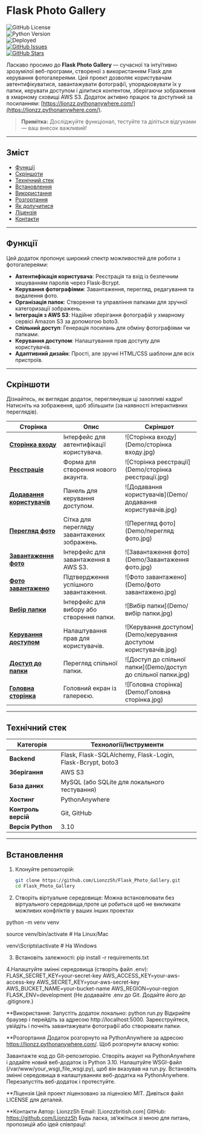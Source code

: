 # Flask Photo Gallery

![GitHub License](https://img.shields.io/github/license/LionzzSh/Flask_Photo_Gallery)  
![Python Version](https://img.shields.io/badge/Python-3.10-blue)  
![Deployed](https://img.shields.io/website?down_color=red&down_message=Down&up_color=green&up_message=Up&url=https%3A%2F%2Flionzz.pythonanywhere.com%2F)  
[![GitHub Issues](https://img.shields.io/github/issues/LionzzSh/Flask_Photo_Gallery)](https://github.com/LionzzSh/Flask_Photo_Gallery/issues)  
[![GitHub Stars](https://img.shields.io/github/stars/LionzzSh/Flask_Photo_Gallery)](https://github.com/LionzzSh/Flask_Photo_Gallery/stargazers)

Ласкаво просимо до **Flask Photo Gallery** — сучасної та інтуїтивно зрозумілої веб-програми, створеної з використанням Flask для керування фотогалереями. Цей проект дозволяє користувачам автентифікуватися, завантажувати фотографії, упорядковувати їх у папки, керувати доступом і ділитися контентом, зберігаючи зображення в хмарному сховищі AWS S3. Додаток активно працює та доступний за посиланням: [https://lionzz.pythonanywhere.com/](https://lionzz.pythonanywhere.com/).

> **Примітка:** Досліджуйте функціонал, тестуйте та діліться відгуками — ваш внесок важливий!

---

## Зміст
- [Функції](#функції)
- [Скріншоти](#скріншоти)
- [Технічний стек](#технічний-стек)
- [Встановлення](#встановлення)
- [Використання](#використання)
- [Розгортання](#розгортання)
- [Як долучитися](#як-долучитися)
- [Ліцензія](#ліцензія)
- [Контакти](#контакти)

---

## Функції
Цей додаток пропонує широкий спектр можливостей для роботи з фотогалереями:

- **Автентифікація користувача**: Реєстрація та вхід із безпечним хешуванням паролів через Flask-Bcrypt.
- **Керування фотографіями**: Завантаження, перегляд, редагування та видалення фото.
- **Організація папок**: Створення та управління папками для зручної категоризації зображень.
- **Інтеграція з AWS S3**: Надійне зберігання фотографій у хмарному сервісі Amazon S3 за допомогою boto3.
- **Спільний доступ**: Генерація посилань для обміну фотографіями чи папками.
- **Керування доступом**: Налаштування прав доступу для користувачів.
- **Адаптивний дизайн**: Прості, але зручні HTML/CSS шаблони для всіх пристроїв.

---

## Скріншоти
Дізнайтесь, як виглядає додаток, переглянувши ці захопливі кадри! Натисніть на зображення, щоб збільшити (за наявності інтерактивних переглядів).

| Сторінка                  | Опис                                      | Скріншот                                      |
|---------------------------|-------------------------------------------|-----------------------------------------------|
| **[Сторінка входу](#)**   | Інтерфейс для автентифікації користувача. | ![Сторінка входу](Demo/сторінка входу.jpg)    |
| **[Реєстрація](#)**       | Форма для створення нового акаунта.       | ![Сторінка реєстрації](Demo/сторінка реєстрації.jpg) |
| **[Додавання користувачів](#)** | Панель для керування доступом.         | ![Додавання користувачів](Demo/додавання користувачів.jpg) |
| **[Перегляд фото](#)**    | Сітка для перегляду завантажених зображень.| ![Перегляд фото](Demo/перегляд фото.jpg)      |
| **[Завантаження фото](#)**| Інтерфейс для завантаження в AWS S3.      | ![Завантаження фото](Demo/Завантаження фото.jpg) |
| **[Фото завантажено](#)** | Підтвердження успішного завантаження.     | ![Фото завантажено](Demo/фото завантажено.jpg) |
| **[Вибір папки](#)**      | Інтерфейс для вибору або створення папки. | ![Вибір папки](Demo/вибір папки.jpg)          |
| **[Керування доступом](#)** | Налаштування прав для користувачів.    | ![Керування доступом](Demo/керування доступом користувачів.jpg) |
| **[Доступ до папки](#)**  | Перегляд спільної папки.                  | ![Доступ до спільної папки](Demo/доступ до спільної папки.jpg) |
| **[Головна сторінка](#)** | Головний екран із галереєю.               | ![Головна сторінка](Demo/Головна сторінка.jpg) |

---

## Технічний стек
| Категорія      | Технології/Інструменти                  |
|-----------------|-----------------------------------------|
| **Backend**     | Flask, Flask-SQLAlchemy, Flask-Login, Flask-Bcrypt, boto3 |
| **Зберігання**  | AWS S3                                  |
| **База даних**  | MySQL (або SQLite для локального тестування) |
| **Хостинг**     | PythonAnywhere                          |
| **Контроль версій** | Git, GitHub                       |
| **Версія Python** | 3.10                                    |

---

## Встановлення
1. Клонуйте репозиторій:
   ```bash
   git clone https://github.com/LionzzSh/Flask_Photo_Gallery.git
   cd Flask_Photo_Gallery

2. Створіть віртуальне середовище:
Можна встановлювати без віртуального середовища,проте це робиться щоб не викликати можливих конфліктів у ваших інших проектах

python -m venv venv

source venv/bin/activate  # На Linux/Mac

venv\Scripts\activate     # На Windows

3. Встановіть залежності:
pip install -r requirements.txt

4.Налаштуйте змінні середовища (створіть файл .env):
FLASK_SECRET_KEY=your-secret-key
AWS_ACCESS_KEY=your-aws-access-key
AWS_SECRET_KEY=your-aws-secret-key
AWS_BUCKET_NAME=your-bucket-name
AWS_REGION=your-region
FLASK_ENV=development
(Не додавайте .env до Git. Додайте його до .gitignore.)

**Використання:
Запустіть додаток локально:
python run.py
Відкрийте браузер і перейдіть за адресою http://localhost:5000.
Зареєструйтеся, увійдіть і почніть завантажувати фотографії або створювати папки.

**Розгортання
Додаток розгорнуто на PythonAnywhere за адресою https://lionzz.pythonanywhere.com/. Щоб розгорнути власну копію:

Завантажте код до Git-репозиторію.
Створіть акаунт на PythonAnywhere і додайте новий веб-додаток із Python 3.10.
Налаштуйте WSGI-файл (/var/www/your_wsgi_file_wsgi.py), щоб він вказував на run.py.
Встановіть змінні середовища в налаштуваннях веб-додатка на PythonAnywhere.
Перезапустіть веб-додаток і протестуйте.

**Ліцензія
Цей проект ліцензовано за ліцензією MIT. Дивіться файл LICENSE для деталей.

**Контакти
Автор: LionzzSh
Email: [Lionzzbritish.com]
GitHub: https://github.com/LionzzSh
Будь ласка, зв’яжіться зі мною для питань, пропозицій або ідей співпраці!
